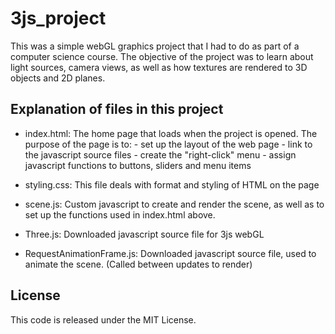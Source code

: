 # 3js_project
This was a simple webGL graphics project that I had to do as part of a computer science course. The objective of the project was to learn about light sources, camera views, as well as how textures are rendered to 3D objects and 2D planes.

## Explanation of files in this project

 - index.html:                The home page that loads when the project is opened. 
                              The purpose of the page is to:
                               - set up the layout of the web page
                               - link to the javascript source files
                               - create the "right-click" menu
                               - assign javascript functions to buttons, sliders and menu items
                   
 - styling.css:               This file deals with format and styling of HTML on the page
 
 - scene.js:                  Custom javascript to create and render the scene,  as well as to set up the functions used in index.html above.
 
 - Three.js:                  Downloaded javascript source file for 3js webGL
 
 - RequestAnimationFrame.js:  Downloaded javascript source file, used to animate the scene. (Called between updates to render)

## License
   
This code is released under the MIT License.





